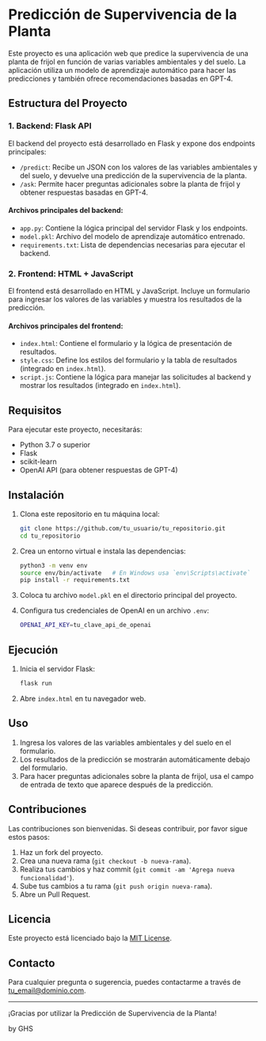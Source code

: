 # Predicción de Supervivencia de la Planta

Este proyecto es una aplicación web que predice la supervivencia de una planta de frijol en función de varias variables ambientales y del suelo. La aplicación utiliza un modelo de aprendizaje automático para hacer las predicciones y también ofrece recomendaciones basadas en GPT-4.

## Estructura del Proyecto

### 1. Backend: Flask API

El backend del proyecto está desarrollado en Flask y expone dos endpoints principales:

- `/predict`: Recibe un JSON con los valores de las variables ambientales y del suelo, y devuelve una predicción de la supervivencia de la planta.
- `/ask`: Permite hacer preguntas adicionales sobre la planta de frijol y obtener respuestas basadas en GPT-4.

#### Archivos principales del backend:

- `app.py`: Contiene la lógica principal del servidor Flask y los endpoints.
- `model.pkl`: Archivo del modelo de aprendizaje automático entrenado.
- `requirements.txt`: Lista de dependencias necesarias para ejecutar el backend.

### 2. Frontend: HTML + JavaScript

El frontend está desarrollado en HTML y JavaScript. Incluye un formulario para ingresar los valores de las variables y muestra los resultados de la predicción.

#### Archivos principales del frontend:

- `index.html`: Contiene el formulario y la lógica de presentación de resultados.
- `style.css`: Define los estilos del formulario y la tabla de resultados (integrado en `index.html`).
- `script.js`: Contiene la lógica para manejar las solicitudes al backend y mostrar los resultados (integrado en `index.html`).

## Requisitos

Para ejecutar este proyecto, necesitarás:

- Python 3.7 o superior
- Flask
- scikit-learn
- OpenAI API (para obtener respuestas de GPT-4)

## Instalación

1. Clona este repositorio en tu máquina local:
    ```bash
    git clone https://github.com/tu_usuario/tu_repositorio.git
    cd tu_repositorio
    ```

2. Crea un entorno virtual e instala las dependencias:
    ```bash
    python3 -m venv env
    source env/bin/activate   # En Windows usa `env\Scripts\activate`
    pip install -r requirements.txt
    ```

3. Coloca tu archivo `model.pkl` en el directorio principal del proyecto.

4. Configura tus credenciales de OpenAI en un archivo `.env`:
    ```bash
    OPENAI_API_KEY=tu_clave_api_de_openai
    ```

## Ejecución

1. Inicia el servidor Flask:
    ```bash
    flask run
    ```

2. Abre `index.html` en tu navegador web.

## Uso

1. Ingresa los valores de las variables ambientales y del suelo en el formulario.
2. Los resultados de la predicción se mostrarán automáticamente debajo del formulario.
3. Para hacer preguntas adicionales sobre la planta de frijol, usa el campo de entrada de texto que aparece después de la predicción.

## Contribuciones

Las contribuciones son bienvenidas. Si deseas contribuir, por favor sigue estos pasos:

1. Haz un fork del proyecto.
2. Crea una nueva rama (`git checkout -b nueva-rama`).
3. Realiza tus cambios y haz commit (`git commit -am 'Agrega nueva funcionalidad'`).
4. Sube tus cambios a tu rama (`git push origin nueva-rama`).
5. Abre un Pull Request.

## Licencia

Este proyecto está licenciado bajo la [MIT License](LICENSE).

## Contacto

Para cualquier pregunta o sugerencia, puedes contactarme a través de [tu_email@dominio.com](mailto:cgioidalgo@gmail.com).

---

¡Gracias por utilizar la Predicción de Supervivencia de la Planta! 

by GHS
